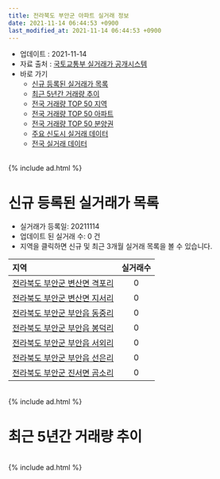 ```yaml
---
title: 전라북도 부안군 아파트 실거래 정보
date: 2021-11-14 06:44:53 +0900
last_modified_at: 2021-11-14 06:44:53 +0900
---
```


* 업데이트 : 2021-11-14
* 자료 출처 : [국토교통부 실거래가 공개시스템](http://rt.molit.go.kr)
* 바로 가기
    * [신규 등록된 실거래가 목록](#신규-등록된-실거래가-목록)
    * [최근 5년간 거래량 추이](#최근-5년간-거래량-추이)
    * [전국 거래량 TOP 50 지역](https://inasie.github.io/apt-trade-info/최근-3개월-전국에서-가장-거래가-많이-발생한-지역)
    * [전국 거래량 TOP 50 아파트](https://inasie.github.io/apt-trade-info/최근-3개월-전국에서-가장-거래가-많이-발생한-아파트)
    * [전국 거래량 TOP 50 분양권](https://inasie.github.io/apt-trade-info/최근-3개월-전국에서-가장-거래가-많이-발생한-분양권)
    * [주요 신도시 실거래 데이터](https://inasie.github.io/apt-trade-info/주요-신도시)
    * [전국 실거래 데이터](https://inasie.github.io/apt-trade-info/전국)

<br>
{% include ad.html %}
<br>

# 신규 등록된 실거래가 목록
* 실거래가 등록일: 20211114
* 업데이트 된 실거래 수: 0 건
* 지역을 클릭하면 신규 및 최근 3개월 실거래 목록을 볼 수 있습니다.


|지역|실거래수|
|:---|:---:|
|[전라북도 부안군 변산면 격포리](https://inasie.github.io/apt-trade-info/전라북도-부안군-변산면-격포리)|0|
|[전라북도 부안군 변산면 지서리](https://inasie.github.io/apt-trade-info/전라북도-부안군-변산면-지서리)|0|
|[전라북도 부안군 부안읍 동중리](https://inasie.github.io/apt-trade-info/전라북도-부안군-부안읍-동중리)|0|
|[전라북도 부안군 부안읍 봉덕리](https://inasie.github.io/apt-trade-info/전라북도-부안군-부안읍-봉덕리)|0|
|[전라북도 부안군 부안읍 서외리](https://inasie.github.io/apt-trade-info/전라북도-부안군-부안읍-서외리)|0|
|[전라북도 부안군 부안읍 선은리](https://inasie.github.io/apt-trade-info/전라북도-부안군-부안읍-선은리)|0|
|[전라북도 부안군 진서면 곰소리](https://inasie.github.io/apt-trade-info/전라북도-부안군-진서면-곰소리)|0|


<br>
{% include ad.html %}
<br>

# 최근 5년간 거래량 추이


<div style="width:100%;">
    <canvas id="deal_progress" height="200"></canvas>
</div>

<script>
new Chart(document.getElementById("deal_progress"), {
    type: 'line',
    data: {
        labels: ['201611','201612','201701','201702','201703','201704','201705','201706','201707','201708','201709','201710','201711','201712','201801','201802','201803','201804','201805','201806','201807','201808','201809','201810','201811','201812','201901','201902','201903','201904','201905','201906','201907','201908','201909','201910','201911','201912','202001','202002','202003','202004','202005','202006','202007','202008','202009','202010','202011','202012','202101','202102','202103','202104','202105','202106','202107','202108','202109','202110','202111'],
        datasets: [{
            label: '매매',
            pointRadius: 1,
            data: [12, 20, 10, 26, 32, 21, 18, 16, 15, 13, 13, 13, 16, 14, 69, 40, 76, 29, 46, 15, 17, 15, 11, 20, 15, 20, 21, 15, 23, 16, 14, 14, 20, 25, 23, 32, 28, 25, 17, 36, 38, 64, 60, 36, 42, 24, 25, 20, 35, 40, 32, 16, 33, 64, 42, 23, 34, 16, 26, 30, 9],
            borderColor: "rgba(255, 201, 14, 1)",
            backgroundColor: "rgba(255, 201, 14, 0.5)",
            fill: false,
            lineTension: 0
        },{
            label: '전월세',
            pointRadius: 1,
            data: [4, 9, 7, 25, 15, 5, 5, 10, 9, 7, 7, 7, 6, 7, 7, 10, 8, 7, 7, 8, 7, 6, 2, 5, 4, 4, 5, 12, 13, 5, 6, 6, 10, 4, 7, 12, 8, 9, 12, 8, 6, 17, 10, 17, 12, 13, 11, 8, 16, 8, 7, 26, 11, 14, 15, 12, 9, 5, 10, 3, 0],
            borderColor: "rgba(0, 141, 185, 1)",
            backgroundColor: "rgba(0, 141, 185, 0.5)",
            fill: false,
            lineTension: 0
        }
        ]
    },
    options: {
        responsive: true,
        title: {
            display: false
        },
        tooltips: {
            mode: 'index',
            intersect: false
        },
        hover: {
            mode: 'nearest',
            intersect: true
        },
        scales: {
            xAxes: [{
                display: true,
                scaleLabel: {
                    display: true,
                    labelString: '년/월'
                }
            }],
            yAxes: [{
                display: true,
                ticks: {
                    suggestedMin: 0,
                },
                scaleLabel: {
                    display: true,
                    labelString: '실거래 수'
                }
            }]
        }
    }
});

</script>


<br>
{% include ad.html %}
<br>

